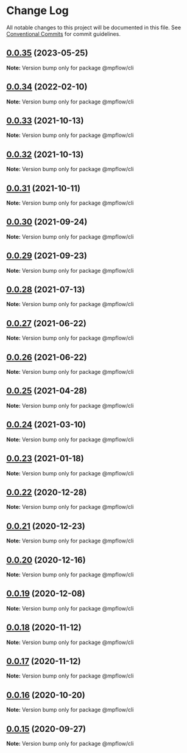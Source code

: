 # Change Log

All notable changes to this project will be documented in this file.
See [Conventional Commits](https://conventionalcommits.org) for commit guidelines.

## [0.0.35](https://github.com/wechat-miniprogram/mpflow/compare/@mpflow/cli@0.0.34...@mpflow/cli@0.0.35) (2023-05-25)

**Note:** Version bump only for package @mpflow/cli

## [0.0.34](https://github.com/wechat-miniprogram/mpflow/compare/@mpflow/cli@0.0.33...@mpflow/cli@0.0.34) (2022-02-10)

**Note:** Version bump only for package @mpflow/cli

## [0.0.33](https://github.com/wechat-miniprogram/mpflow/compare/@mpflow/cli@0.0.32...@mpflow/cli@0.0.33) (2021-10-13)

**Note:** Version bump only for package @mpflow/cli

## [0.0.32](https://github.com/wechat-miniprogram/mpflow/compare/@mpflow/cli@0.0.31...@mpflow/cli@0.0.32) (2021-10-13)

**Note:** Version bump only for package @mpflow/cli

## [0.0.31](https://github.com/wechat-miniprogram/mpflow/compare/@mpflow/cli@0.0.30...@mpflow/cli@0.0.31) (2021-10-11)

**Note:** Version bump only for package @mpflow/cli

## [0.0.30](https://github.com/wechat-miniprogram/mpflow/compare/@mpflow/cli@0.0.29...@mpflow/cli@0.0.30) (2021-09-24)

**Note:** Version bump only for package @mpflow/cli

## [0.0.29](https://github.com/wechat-miniprogram/mpflow/compare/@mpflow/cli@0.0.28...@mpflow/cli@0.0.29) (2021-09-23)

**Note:** Version bump only for package @mpflow/cli

## [0.0.28](https://github.com/wechat-miniprogram/mpflow/compare/@mpflow/cli@0.0.27...@mpflow/cli@0.0.28) (2021-07-13)

**Note:** Version bump only for package @mpflow/cli

## [0.0.27](https://github.com/wechat-miniprogram/mpflow/compare/@mpflow/cli@0.0.26...@mpflow/cli@0.0.27) (2021-06-22)

**Note:** Version bump only for package @mpflow/cli

## [0.0.26](https://github.com/wechat-miniprogram/mpflow/compare/@mpflow/cli@0.0.25...@mpflow/cli@0.0.26) (2021-06-22)

**Note:** Version bump only for package @mpflow/cli

## [0.0.25](https://github.com/wechat-miniprogram/mpflow/compare/@mpflow/cli@0.0.24...@mpflow/cli@0.0.25) (2021-04-28)

**Note:** Version bump only for package @mpflow/cli

## [0.0.24](https://github.com/wechat-miniprogram/mpflow/compare/@mpflow/cli@0.0.23...@mpflow/cli@0.0.24) (2021-03-10)

**Note:** Version bump only for package @mpflow/cli

## [0.0.23](https://github.com/wechat-miniprogram/mpflow/compare/@mpflow/cli@0.0.22...@mpflow/cli@0.0.23) (2021-01-18)

**Note:** Version bump only for package @mpflow/cli

## [0.0.22](https://github.com/wechat-miniprogram/mpflow/compare/@mpflow/cli@0.0.21...@mpflow/cli@0.0.22) (2020-12-28)

**Note:** Version bump only for package @mpflow/cli

## [0.0.21](https://github.com/wechat-miniprogram/mpflow/compare/@mpflow/cli@0.0.20...@mpflow/cli@0.0.21) (2020-12-23)

**Note:** Version bump only for package @mpflow/cli

## [0.0.20](https://github.com/wechat-miniprogram/mpflow/compare/@mpflow/cli@0.0.19...@mpflow/cli@0.0.20) (2020-12-16)

**Note:** Version bump only for package @mpflow/cli

## [0.0.19](https://github.com/wechat-miniprogram/mpflow/compare/@mpflow/cli@0.0.18...@mpflow/cli@0.0.19) (2020-12-08)

**Note:** Version bump only for package @mpflow/cli

## [0.0.18](https://github.com/wechat-miniprogram/mpflow/compare/@mpflow/cli@0.0.16...@mpflow/cli@0.0.18) (2020-11-12)

**Note:** Version bump only for package @mpflow/cli

## [0.0.17](https://github.com/wechat-miniprogram/mpflow/compare/@mpflow/cli@0.0.16...@mpflow/cli@0.0.17) (2020-11-12)

**Note:** Version bump only for package @mpflow/cli

## [0.0.16](https://github.com/wechat-miniprogram/mpflow/compare/@mpflow/cli@0.0.15...@mpflow/cli@0.0.16) (2020-10-20)

**Note:** Version bump only for package @mpflow/cli

## [0.0.15](https://github.com/wechat-miniprogram/mpflow/compare/@mpflow/cli@0.0.14...@mpflow/cli@0.0.15) (2020-09-27)

**Note:** Version bump only for package @mpflow/cli
